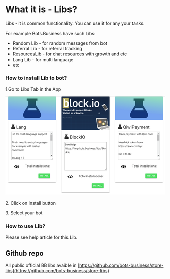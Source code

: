 # What it is - Libs?

Libs - it is common functionality. You can use it for any your tasks.

For example Bots.Business have such Libs:

* Random Lib - for random messages from bot
* Referral Lib - for referral tracking
* ResourcesLib - for chat resources with growth and etc
* Lang Lib - for multi language
* etc

### How to install Lib to bot?

1.Go to Libs Tab in the App

![](<../.gitbook/assets/image (8).png>)

2\. Click on Install button

3\. Select your bot

### How to use Lib?

Please see help article for this Lib.

## Github repo

All public official BB libs avaible in [https://github.com/bots-business/store-libs](https://github.com/bots-business/store-libs)



&#x20;

